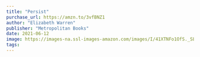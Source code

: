 ```yaml
---
title: "Persist"
purchase_url: https://amzn.to/3vfBNZ1
author: "Elizabeth Warren"
publisher: "Metropolitan Books"
date: 2021-06-12
image: https://images-na.ssl-images-amazon.com/images/I/41XTNFo1OfS._SL75_.jpg
tags:
---
```


